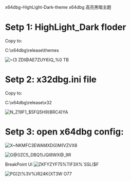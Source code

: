 x64dbg-HighLight-Dark-theme
x64dbg 高亮黑暗主题

# Setp 1: HighLight_Dark floder

Copy to:

C:\x64dbg\release\themes

![~(3 ZDI@AE7ZUY6)Q_%0 TB](https://user-images.githubusercontent.com/19905801/165535861-53e302ea-341a-4a15-920b-a2a7f5896ff3.png)


# Setp 2: x32dbg.ini file

Copy to:

C:\x64dbg\release\x32

![N_Z19F1_$5FQ5H9}BRC4)YA](https://user-images.githubusercontent.com/19905801/165544650-68c46ee4-7d78-4bc9-a52f-df1e352b1085.png)


# Setp 3: open x64dbg config:

![X~NKMFC3EWAMXDG)M(VZVX8](https://user-images.githubusercontent.com/19905801/165544865-1ddb5eb5-cf21-4fd4-afb9-d17d1dc6990a.png)






![G@{IZC5_DBQ1}JQI8WX@_9R](https://user-images.githubusercontent.com/19905801/165536261-f77ac41a-830e-478f-8e23-ea5f71c1ecc2.png)

BreakPoint UI
![ZKFYZYF75%TIF3X%`SSL($F](https://user-images.githubusercontent.com/19905801/165536349-11fa5000-adb4-420c-ae50-6e04293d07e4.png)

![PG)2(%3V%}R24K{XT3W O77](https://user-images.githubusercontent.com/19905801/165537593-bdd1af34-cd69-4bdd-97b2-f0fa488c414a.png)
